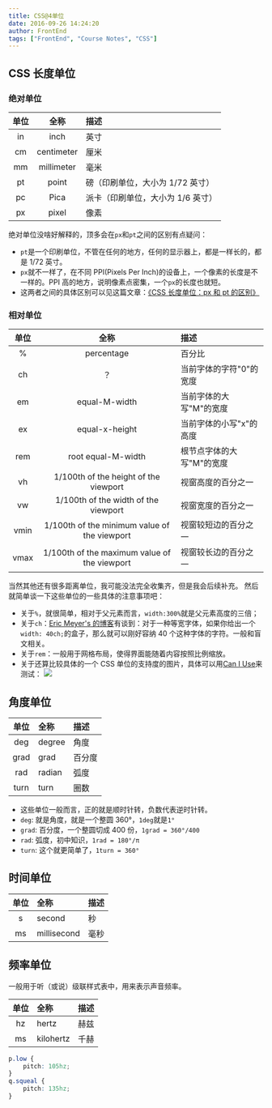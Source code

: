 ```yaml
---
title: CSS@4单位
date: 2016-09-26 14:24:20
author: FrontEnd
tags: ["FrontEnd", "Course Notes", "CSS"]
---
```


## CSS 长度单位

### 绝对单位

| 单位 |    全称    | 描述                              |
| :--: | :--------: | :-------------------------------- |
|  in  |    inch    | 英寸                              |
|  cm  | centimeter | 厘米                              |
|  mm  | millimeter | 毫米                              |
|  pt  |   point    | 磅（印刷单位，大小为 1/72 英寸）  |
|  pc  |    Pica    | 派卡（印刷单位，大小为 1/6 英寸） |
|  px  |   pixel    | 像素                              |

绝对单位没啥好解释的，顶多会在`px`和`pt`之间的区别有点疑问：

-   `pt`是一个印刷单位，不管在任何的地方，任何的显示器上，都是一样长的，都是 1/72 英寸。
-   `px`就不一样了，在不同 PPI(Pixels Per Inch)的设备上，一个像素的长度是不一样的。PPI 高的地方，说明像素点密集，一个`px`的长度也就短。
-   这两者之间的具体区别可以见这篇文章：[《CSS 长度单位：px 和 pt 的区别》](http://www.cnblogs.com/chinhr/archive/2008/01/23/1049576.html)

### 相对单位

| 单位 |                     全称                     | 描述                      |
| :--: | :------------------------------------------: | :------------------------ |
|  %   |                  percentage                  | 百分比                    |
|  ch  |                      ？                      | 当前字体的字符"0"的宽度   |
|  em  |                equal-M-width                 | 当前字体的大写"M"的宽度   |
|  ex  |                equal-x-height                | 当前字体的小写"x"的高度   |
| rem  |              root equal-M-width              | 根节点字体的大写"M"的宽度 |
|  vh  |    1/100th of the height of the viewport     | 视窗高度的百分之一        |
|  vw  |     1/100th of the width of the viewport     | 视窗宽度的百分之一        |
| vmin | 1/100th of the minimum value of the viewport | 视窗较短边的百分之一      |
| vmax | 1/100th of the maximum value of the viewport | 视窗较长边的百分之一      |

当然其他还有很多距离单位，我可能没法完全收集齐，但是我会后续补充。
然后就简单谈一下这些单位的一些具体的注意事项吧：

-   关于`%`，就很简单，相对于父元素而言，`width:300%`就是父元素高度的三倍；
-   关于`ch`：[Eric Meyer's 的博客](http://meyerweb.com/eric/thoughts/2012/05/15/defining-ch/)有谈到：对于一种等宽字体，如果你给出一个`width: 40ch;`的盒子，那么就可以刚好容纳 40 个这种字体的字符。一般和盲文相关。
-   关于`rem`：一般用于网格布局，使得界面能随着内容按照比例缩放。
-   关于还算比较具体的一个 CSS 单位的支持度的图片，具体可以用[Can I Use](caniuse.com)来测试：
    ![](https://jackie-image.oss-cn-hangzhou.aliyuncs.com/16-9-27/83271961.jpg)

## 角度单位

| 单位 | 全称   | 描述   |
| :--: | :----- | :----- |
| deg  | degree | 角度   |
| grad | grad   | 百分度 |
| rad  | radian | 弧度   |
| turn | turn   | 圈数   |

-   这些单位一般而言，正的就是顺时针转，负数代表逆时针转。
-   `deg`: 就是角度，就是一个整圆 360°，`1deg`就是`1°`
-   `grad`: 百分度，一个整圆切成 400 份，`1grad = 360°/400`
-   `rad`: 弧度，初中知识，`1rad = 180°/π`
-   `turn`: 这个就更简单了，`1turn = 360°`

## 时间单位

| 单位 | 全称        | 描述 |
| :--: | :---------- | :--- |
|  s   | second      | 秒   |
|  ms  | millisecond | 毫秒 |

## 频率单位

一般用于听（或说）级联样式表中，用来表示声音频率。

| 单位 | 全称      | 描述 |
| :--: | :-------- | :--- |
|  hz  | hertz     | 赫兹 |
|  ms  | kilohertz | 千赫 |

```css
p.low {
    pitch: 105hz;
}
q.squeal {
    pitch: 135hz;
}
```
